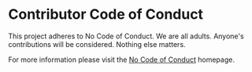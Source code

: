 # Contributor Code of Conduct

This project adheres to No Code of Conduct.  We are all adults.  Anyone's contributions will be considered.  Nothing else matters.

For more information please visit the [No Code of Conduct](https://github.com/domgetter/NCoC) homepage.
